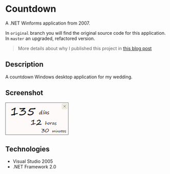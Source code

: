 # Countdown

A .NET Winforms application from 2007.

In `original` branch you will find the original source code for this application. In `master` an upgraded, refactored version.


> More details about why I published this project in [this blog post](https://mamcer.github.io/2018-09-02-i-cleaned-up-my-virtual-basement/)

## Description

A countdown Windows desktop application for my wedding.

## Screenshot

![screenshot](https://raw.githubusercontent.com/mamcer/countdown/master/doc/screenshot.png)

## Technologies

- Visual Studio 2005
- .NET Framework 2.0
